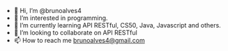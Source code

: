 - 👋 Hi, I’m @brunoalves4
- 👀 I’m interested in programming.
- 🌱 I’m currently learning API RESTful, CS50, Java, Javascript and others.
- 💞️ I’m looking to collaborate on API RESTful
- 📫 How to reach me brunoalves4@gmail.com

<!---
brunoalves4/brunoalves4 is a ✨ special ✨ repository because its `README.md` (this file) appears on your GitHub profile.
You can click the Preview link to take a look at your changes.
--->
